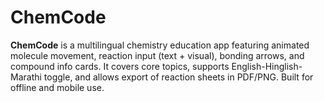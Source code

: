 # ChemCode
**ChemCode** is a multilingual chemistry education app featuring animated molecule movement, reaction input (text + visual), bonding arrows, and compound info cards. It covers core topics, supports English-Hinglish-Marathi toggle, and allows export of reaction sheets in PDF/PNG. Built for offline and mobile use.
